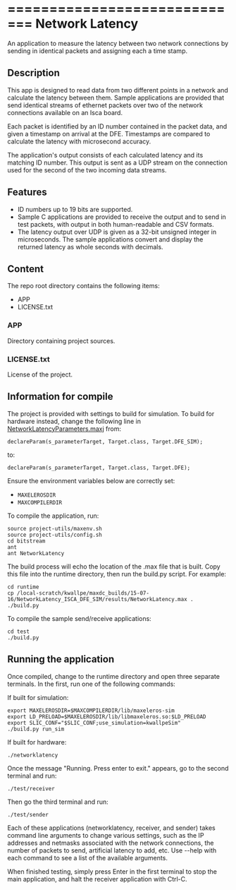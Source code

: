 =============================
Network Latency
=============================

An application to measure the latency between two network connections by sending
in identical packets and assigning each a time stamp.

Description
------------

This app is designed to read data from two different points in a network and
calculate the latency between them. Sample applications are provided that send
identical streams of ethernet packets over two of the network connections
available on an Isca board.

Each packet is identified by an ID number contained in the packet data, and
given a timestamp on arrival at the DFE. Timestamps are compared to calculate
the latency with microsecond accuracy.

The application's output consists of each calculated latency and its matching
ID number. This output is sent as a UDP stream on the connection used for the
second of the two incoming data streams.

Features
--------

*   ID numbers up to 19 bits are supported.
*   Sample C applications are provided to receive the output and to send
    in test packets, with output in both human-readable and CSV formats.
*   The latency output over UDP is given as a 32-bit unsigned integer in
    microseconds. The sample applications convert and display the returned
    latency as whole seconds with decimals.

Content
-------

The repo root directory contains the following items:

* APP
* LICENSE.txt

### APP

Directory containing project sources.

### LICENSE.txt

License of the project.


Information for compile
-----------------------

The project is provided with settings to build for simulation. To build for
hardware instead, change the following line in [NetworkLatencyParameters.maxj](APP/bitstream/src/com/maxeler/examples/networklatency/NetworkLatencyParameters.maxj) from:

	declareParam(s_parameterTarget, Target.class, Target.DFE_SIM);

to:

	declareParam(s_parameterTarget, Target.class, Target.DFE);


Ensure the environment variables below are correctly set:

*   `MAXELEROSDIR`
*   `MAXCOMPILERDIR`

To compile the application, run:

	source project-utils/maxenv.sh
	source project-utils/config.sh
	cd bitstream
	ant
	ant NetworkLatency

The build process will echo the location of the .max file that is built. Copy
this file into the runtime directory, then run the build.py script. For example:

	cd runtime
	cp /local-scratch/kwallpe/maxdc_builds/15-07-16/NetworkLatency_ISCA_DFE_SIM/results/NetworkLatency.max .
	./build.py

To compile the sample send/receive applications:

	cd test
	./build.py

Running the application
-----------------------

Once compiled, change to the runtime directory and open three separate
terminals. In the first, run one of the following commands:

If built for simulation:

	export MAXELEROSDIR=$MAXCOMPILERDIR/lib/maxeleros-sim
	export LD_PRELOAD=$MAXELEROSDIR/lib/libmaxeleros.so:$LD_PRELOAD
	export SLIC_CONF="$SLIC_CONF;use_simulation=kwallpeSim"
	./build.py run_sim

If built for hardware:

	./networklatency

Once the message "Running. Press enter to exit." appears, go to the second
terminal and run:

	./test/receiver

Then go the third terminal and run:

	./test/sender

Each of these applications (networklatency, receiver, and sender) takes command
line arguments to change various settings, such as the IP addresses and netmasks
associated with the network connections, the number of packets to send,
artificial latency to add, etc. Use --help with each command to see a list of the
available arguments.

When finished testing, simply press Enter in the first terminal to stop the main
application, and halt the receiver application with Ctrl-C.
